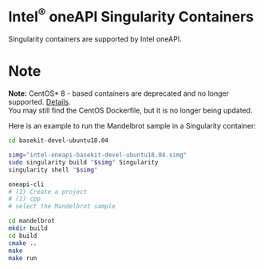 # Intel<sup>®</sup> oneAPI Singularity Containers

Singularity containers are supported by Intel oneAPI.

# Note
**Note:** CentOS* 8 - based containers are deprecated and no longer supported. [Details](https://www.centos.org/centos-linux-eol/). <br />
You may still find the CentOS Dockerfile, but it is no longer being updated.

Here is an example to run the Mandelbrot sample in a Singularity container:

```sh
cd basekit-devel-ubuntu18.04

simg="intel-oneapi-basekit-devel-ubuntu18.04.simg"
sudo singularity build "$simg" Singularity
singularity shell "$simg"

oneapi-cli
# (1) Create a project
# (1) cpp
# select the Mandelbrot sample

cd mandelbrot
mkdir build
cd build
cmake ..
make
make run
```
